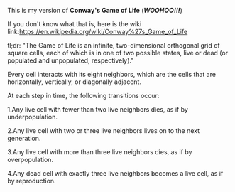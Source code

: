 This is my version of **Conway's Game of Life** (***WOOHOO!!!***)

If you don't know what that is, here is the wiki link:https://en.wikipedia.org/wiki/Conway%27s_Game_of_Life

tl;dr: "The Game of Life is an infinite, two-dimensional orthogonal grid of square cells, each of which is in one of two possible states, live or dead (or populated and unpopulated, respectively)."

Every cell interacts with its eight neighbors, which are the cells that are horizontally, vertically, or diagonally adjacent.

At each step in time, the following transitions occur:

1.Any live cell with fewer than two live neighbors dies, as if by underpopulation.
    
2.Any live cell with two or three live neighbors lives on to the next generation.
    
3.Any live cell with more than three live neighbors dies, as if by overpopulation.
    
4.Any dead cell with exactly three live neighbors becomes a live cell, as if by reproduction.
